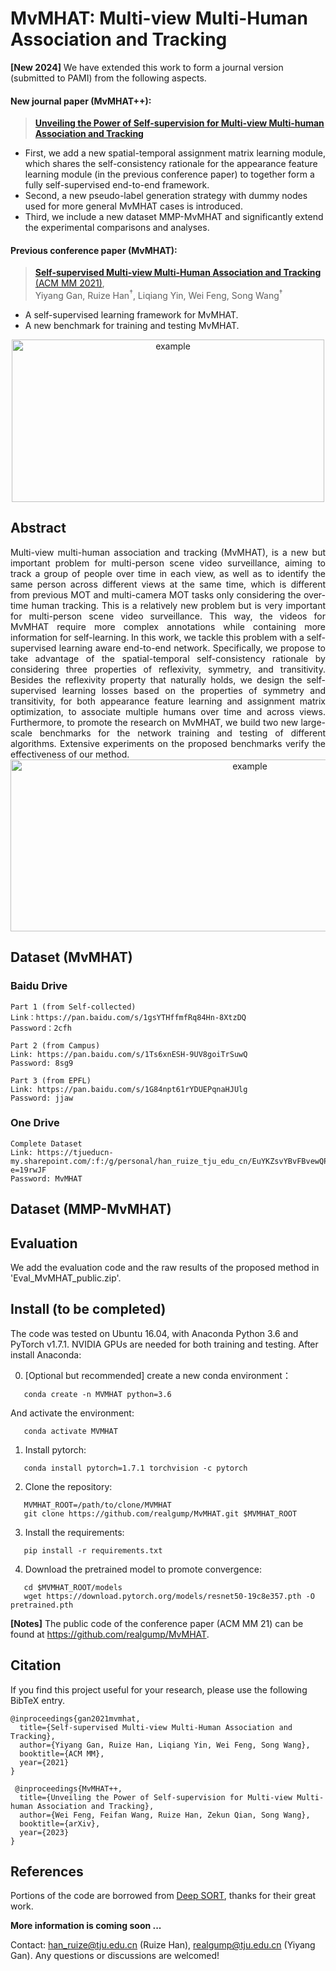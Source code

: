 # MvMHAT: Multi-view Multi-Human Association and Tracking

**[New 2024]** We have extended this work to form a journal version (submitted to PAMI) from the following aspects.

#### New journal paper (MvMHAT++):

>[**Unveiling the Power of Self-supervision for Multi-view Multi-human Association and Tracking**](https://arxiv.org/abs/2401.17617)

- First, we add a new spatial-temporal assignment matrix learning module, which shares the self-consistency rationale for the appearance feature learning module (in the previous conference paper) to together form a fully self-supervised end-to-end framework. 
- Second, a new pseudo-label generation strategy with dummy nodes used for more general MvMHAT cases is introduced. 
- Third, we include a new dataset MMP-MvMHAT and  significantly extend the experimental comparisons and analyses.

#### Previous conference paper (MvMHAT):

> [**Self-supervised Multi-view Multi-Human Association and Tracking** (ACM MM 2021)](https://dl.acm.org/doi/10.1145/3474085.3475177),            
> Yiyang Gan, Ruize Han<sup>&dagger;</sup>, Liqiang Yin, Wei Feng, Song Wang<sup>&dagger;</sup>

- A self-supervised learning framework for MvMHAT.
- A new benchmark for training and testing MvMHAT.

<div align=center><img src="https://github.com/RuizeHan/MvMHAT/blob/main/readme/mvmhat.png" width="500" height="260" alt="example"/><br/>

<div align= left>
   
## Abstract

<div align= justify>
Multi-view multi-human association and tracking (MvMHAT), is a new but important problem for multi-person scene video surveillance, aiming to track a group of people over time in each view, as well as to identify the same person across different views at the same time, which is different from previous MOT and  multi-camera MOT tasks only considering the over-time human tracking. This is a relatively new problem but is very important for multi-person scene video surveillance. This way, the videos for MvMHAT require more complex annotations while containing more information for self-learning. In this work, we tackle this problem with a self-supervised learning aware end-to-end network. 
Specifically, we propose to take advantage of the spatial-temporal self-consistency rationale by considering three properties of reflexivity, symmetry, and transitivity. Besides the reflexivity property that naturally holds, we design the self-supervised learning losses based on the properties of symmetry and transitivity, for both appearance feature learning and assignment matrix optimization, to associate multiple humans over time and across views. Furthermore, to promote the research on MvMHAT, we build two new large-scale benchmarks for the network training and testing of different algorithms. Extensive experiments on the proposed benchmarks verify the effectiveness of our method. 


<div align=center><img src="https://github.com/RuizeHan/MvMHAT/blob/main/readme/2_00-min.png" width="750" height="275" alt="example"/><br/>

<div align= left>
   
## Dataset (MvMHAT)

### Baidu Drive
~~~
Part 1 (from Self-collected)
Link：https://pan.baidu.com/s/1gsYTHffmfRq84Hn-8XtzDQ 
Password：2cfh

Part 2 (from Campus)
Link: https://pan.baidu.com/s/1Ts6xnESH-9UV8goiTrSuwQ 
Password: 8sg9

Part 3 (from EPFL) 
Link: https://pan.baidu.com/s/1G84npt61rYDUEPqnaHJUlg 
Password: jjaw 
~~~

### One Drive
~~~
Complete Dataset
Link: https://tjueducn-my.sharepoint.com/:f:/g/personal/han_ruize_tju_edu_cn/EuYKZsvYBvFBvewQPdjvRIoB20iQfMNr_c7_fMDXFRZ7uw?e=19rwJF
Password: MvMHAT
~~~

## Dataset (MMP-MvMHAT)

## Evaluation

We add the evaluation code and the raw results of the proposed method in 'Eval_MvMHAT_public.zip'.

## Install (to be completed)

The code was tested on Ubuntu 16.04, with Anaconda Python 3.6 and PyTorch v1.7.1. NVIDIA GPUs are needed for both training and testing. After install Anaconda:

0. [Optional but recommended] create a new conda environment：
~~~
   conda create -n MVMHAT python=3.6
~~~
And activate the environment:
~~~
   conda activate MVMHAT
~~~
1. Install pytorch:
~~~
   conda install pytorch=1.7.1 torchvision -c pytorch
~~~
2. Clone the repository:
~~~
   MVMHAT_ROOT=/path/to/clone/MVMHAT
   git clone https://github.com/realgump/MvMHAT.git $MVMHAT_ROOT
~~~
3. Install the requirements:
~~~
   pip install -r requirements.txt
~~~
4. Download the pretrained model to promote convergence:
~~~
   cd $MVMHAT_ROOT/models
   wget https://download.pytorch.org/models/resnet50-19c8e357.pth -O pretrained.pth
~~~

**[Notes]** The public code of the conference paper (ACM MM 21) can be found at https://github.com/realgump/MvMHAT.

## Citation
If you find this project useful for your research, please use the following BibTeX entry.

    @inproceedings{gan2021mvmhat,
      title={Self-supervised Multi-view Multi-Human Association and Tracking},
      author={Yiyang Gan, Ruize Han, Liqiang Yin, Wei Feng, Song Wang},
      booktitle={ACM MM},
      year={2021}
    }

     @inproceedings{MvMHAT++,
      title={Unveiling the Power of Self-supervision for Multi-view Multi-human Association and Tracking},
      author={Wei Feng, Feifan Wang, Ruize Han, Zekun Qian, Song Wang},
      booktitle={arXiv},
      year={2023}
    }

## References
Portions of the code are borrowed from [Deep SORT](https://github.com/nwojke/deep_sort), thanks for their great work.

**More information is coming soon ...**

Contact: [han_ruize@tju.edu.cn](mailto:han_ruize@tju.edu.cn) (Ruize Han), [realgump@tju.edu.cn](mailto:realgump@tju.edu.cn) (Yiyang Gan). Any questions or discussions are welcomed! 
